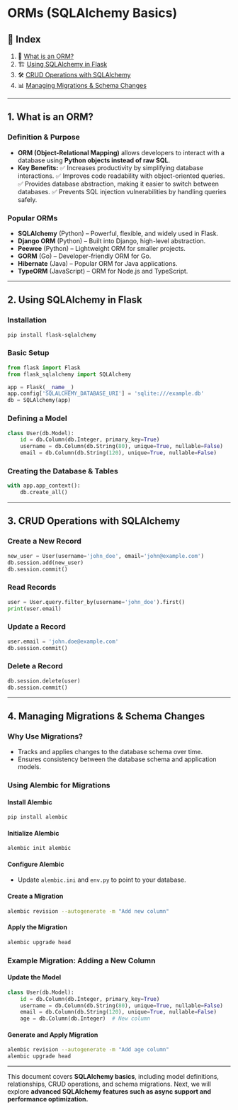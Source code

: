 # **ORMs (SQLAlchemy Basics)**

## 📌 Index

1. 🔹 [What is an ORM?](#1-what-is-an-orm)
2. 🏗️ [Using SQLAlchemy in Flask](#2-using-sqlalchemy-in-flask)
3. 🛠️ [CRUD Operations with SQLAlchemy](#3-crud-operations-with-sqlalchemy)
4. 📊 [Managing Migrations & Schema Changes](#4-managing-migrations--schema-changes)

---

## **1. What is an ORM?**

### **Definition & Purpose**

- **ORM (Object-Relational Mapping)** allows developers to interact with a database using **Python objects instead of raw SQL**.
- **Key Benefits:**
  ✅ Increases productivity by simplifying database interactions.
  ✅ Improves code readability with object-oriented queries.
  ✅ Provides database abstraction, making it easier to switch between databases.
  ✅ Prevents SQL injection vulnerabilities by handling queries safely.

### **Popular ORMs**

- **SQLAlchemy** (Python) – Powerful, flexible, and widely used in Flask.
- **Django ORM** (Python) – Built into Django, high-level abstraction.
- **Peewee** (Python) – Lightweight ORM for smaller projects.
- **GORM** (Go) – Developer-friendly ORM for Go.
- **Hibernate** (Java) – Popular ORM for Java applications.
- **TypeORM** (JavaScript) – ORM for Node.js and TypeScript.

---

## **2. Using SQLAlchemy in Flask**

### **Installation**

```bash
pip install flask-sqlalchemy
```

### **Basic Setup**

```python
from flask import Flask
from flask_sqlalchemy import SQLAlchemy

app = Flask(__name__)
app.config['SQLALCHEMY_DATABASE_URI'] = 'sqlite:///example.db'
db = SQLAlchemy(app)
```

### **Defining a Model**

```python
class User(db.Model):
    id = db.Column(db.Integer, primary_key=True)
    username = db.Column(db.String(80), unique=True, nullable=False)
    email = db.Column(db.String(120), unique=True, nullable=False)
```

### **Creating the Database & Tables**

```python
with app.app_context():
    db.create_all()
```

---

## **3. CRUD Operations with SQLAlchemy**

### **Create a New Record**

```python
new_user = User(username='john_doe', email='john@example.com')
db.session.add(new_user)
db.session.commit()
```

### **Read Records**

```python
user = User.query.filter_by(username='john_doe').first()
print(user.email)
```

### **Update a Record**

```python
user.email = 'john.doe@example.com'
db.session.commit()
```

### **Delete a Record**

```python
db.session.delete(user)
db.session.commit()
```

---

## **4. Managing Migrations & Schema Changes**

### **Why Use Migrations?**

- Tracks and applies changes to the database schema over time.
- Ensures consistency between the database schema and application models.

### **Using Alembic for Migrations**

#### **Install Alembic**

```bash
pip install alembic
```

#### **Initialize Alembic**

```bash
alembic init alembic
```

#### **Configure Alembic**

- Update `alembic.ini` and `env.py` to point to your database.

#### **Create a Migration**

```bash
alembic revision --autogenerate -m "Add new column"
```

#### **Apply the Migration**

```bash
alembic upgrade head
```

### **Example Migration: Adding a New Column**

#### **Update the Model**

```python
class User(db.Model):
    id = db.Column(db.Integer, primary_key=True)
    username = db.Column(db.String(80), unique=True, nullable=False)
    email = db.Column(db.String(120), unique=True, nullable=False)
    age = db.Column(db.Integer)  # New column
```

#### **Generate and Apply Migration**

```bash
alembic revision --autogenerate -m "Add age column"
alembic upgrade head
```

---

This document covers **SQLAlchemy basics**, including model definitions, relationships, CRUD operations, and schema migrations. Next, we will explore **advanced SQLAlchemy features such as async support and performance optimization.**

```

```
